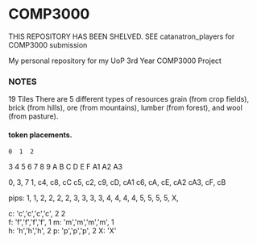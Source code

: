 # COMP3000
THIS REPOSITORY HAS BEEN SHELVED. SEE catanatron_players for COMP3000 submission

My personal repository for my UoP 3rd Year COMP3000 Project


### NOTES

19 Tiles
There are 5 different types of resources
grain (from crop fields),
brick (from hills),
ore (from mountains),
lumber (from forest), and
wool (from pasture).

#### token placements.

    0  1  2
  3  4  5  6
7  8  9  A  B
  C  D  E  F
   A1 A2 A3

0, 3, 7
1, c4, c8, cC
c5, c2, c9, cD, cA1
c6, cA, cE, cA2
cA3, cF, cB

pips:
1, 1, 2, 2, 2, 2,
3, 3, 3, 3,
4, 4, 4, 4, 5, 5, 5, 5,
X,

c: 'c','c','c','c',
    2   2  
f: 'f','f','f','f',
    1 
m: 'm','m','m','m',
    1   
h: 'h','h','h',
    2
p: 'p','p','p',
    2
X: 'X'
